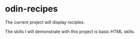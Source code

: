 # odin-recipes

The current project will display reciples.

The skills I will demonstrate with this project is basic HTML skills.